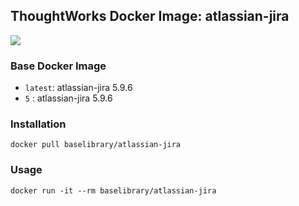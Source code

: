 ## ThoughtWorks Docker Image: atlassian-jira

[![](http://dockeri.co/image/baselibrary/atlassian-jira)](https://registry.hub.docker.com/u/baselibrary/atlassian-jira/)

### Base Docker Image

* `latest`: atlassian-jira 5.9.6
* `5`     : atlassian-jira 5.9.6

### Installation

    docker pull baselibrary/atlassian-jira

### Usage

    docker run -it --rm baselibrary/atlassian-jira
